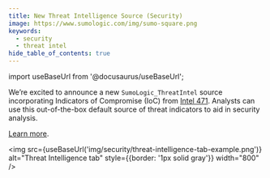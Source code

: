 ```yaml
---
title: New Threat Intelligence Source (Security)
image: https://www.sumologic.com/img/sumo-square.png
keywords:
  - security
  - threat intel
hide_table_of_contents: true
---
```


import useBaseUrl from '@docusaurus/useBaseUrl';

We’re excited to announce a new `SumoLogic_ThreatIntel` source incorporating Indicators of Compromise (IoC) from [Intel 471](https://intel471.com/). Analysts can use this out-of-the-box default source of threat indicators to aid in security analysis.

[Learn more](/docs/security/threat-intelligence/about-threat-intelligence/#sumo-logic-threat-intelligence-sources).

<img src={useBaseUrl('img/security/threat-intelligence-tab-example.png')} alt="Threat Intelligence tab" style={{border: '1px solid gray'}} width="800" />
